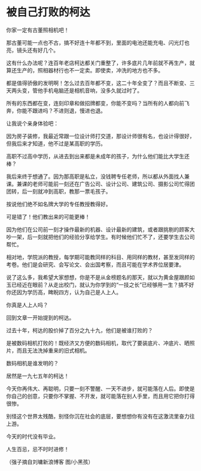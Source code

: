 # 被自己打败的柯达

你家一定有古董照相机吧！ 

那古董可能一点也不古，搞不好连十年都不到，里面的电池还能充电、闪光灯也亮，镜头还有好几个。 

这有什么办法呢？连百年老店柯达都关门重整了，许多底片几年前就不再生产，就算还生产的，照相器材行也不一定卖。即使卖，冲洗的地方也不多。 

都是值得骄傲的发明啊！怎么过去百年都不变，这二十年全变了？而且不断变、三天两头变，管他手机电脑还是相机音响，没多久就过时了。 

所有的东西都在变，连刻印章和做招牌都变，你能不变吗？当所有的人都向前飞奔，你能不跟进吗？不进则退，慢进也退。 

让我说个亲身体验吧： 

因为房子装修，我最近常跟一位设计师打交道，那设计师很有名，也设计得很好，但我后来才知道，他不过是某高职的学历。 

高职不过高中学历，从进去到出来都是未成年的孩子，为什么他们能比大学生还棒？ 

我后来终于想通了。因为那高职是私立，没钱聘专任老师，所以都从外面找人兼课。兼课的老师可能前一刻还在广告公司、设计公司、建筑公司、摄影公司忙得团团转，后一刻就冲到高职，教那一票毛孩子。 

按说他们绝不如名牌大学的专任教授教得好。 

可是错了！他们教出来的可能更棒！ 

因为他们在公司前一刻才操作最新的机器、设计最新的建筑，或者跟挑剔的顾客大吵一架，后一刻就把他们的经验分享给学生。有时候他们忙不了，还要学生去公司帮忙。 

相对地，学院派的教授，每学期可能教同样的科目、用同样的教材，甚至发同样的考卷。他们是会研究、会写论文、会出国考察，而且可能在学术界位居要津。 

说了这么多，我希望大家想想，你是不是从金榜题名的那天，就以为黄金屋跟颜如玉已经近在眼前？从走出校门，就认为你学到的“一技之长”已经够用一生？搞不好你还因为学历高，睥睨四方，认为自己是人上人。 

你真是人上人吗？ 

回到文章一开始提到的柯达。 

过去十年，柯达的股价掉了百分之九十九，他们是被谁打败的？ 

是被数码相机打败的！既经济又方便的数码相机，取代了要装底片、冲底片、晒照片，而且无法洗掉重来的旧式相机。 

数码相机是谁发明的？ 

居然是一九七五年的柯达！ 

今天你再伟大、再聪明，只要一刻不警醒、一天不进步，就可能落在人后。即使是你自己的创意，只要你不掌握、不开发，就可能落在别人手里，而且用它把你打得很惨。 

别怪这个世界太残酷，别怪你沉在社会的底层，要想想你有没有在这激流里奋力往上游。 

今天的时代没有毕业。 

人生百忌，忌不时时进修！ 

（强子摘自刘墉新浪博客 图/小黑孩）